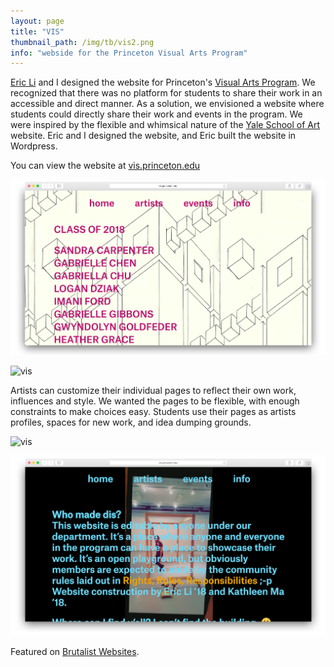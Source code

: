 ```yaml
---
layout: page
title: "VIS"
thumbnail_path: /img/tb/vis2.png
info: "webside for the Princeton Visual Arts Program"
---
```




[Eric Li](http://eric.young.li) and I designed the website for Princeton's [Visual Arts Program](http://arts.princeton.edu/academics/visual-arts/). We recognized that there was no platform for students to share their work in an accessible and direct manner. As a solution, we envisioned a website where students could directly share their work and events in the program. We were inspired by the flexible and whimsical nature of the [Yale School of Art](http://art.yale.edu) website. Eric and I designed the website, and Eric built the website in Wordpress. 

You can view the website at [vis.princeton.edu](http://vis.princeton.edu)

![vis](/img/vis/artists.png)

![vis](/img/vis/artists2.png)

Artists can customize their individual pages to reflect their own work, influences and style. We wanted the pages to be flexible, with enough constraints to make choices easy. Students use their pages as artists profiles, spaces for new work, and idea dumping grounds.

![vis](/img/vis/home.png)

![vis](/img/vis/info.png)

Featured on [Brutalist Websites](http://brutalistwebsites.com/vis.princeton.edu/).